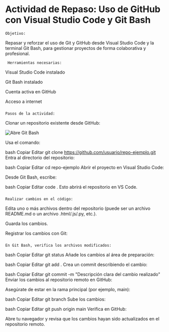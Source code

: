 # Actividad de Repaso: Uso de GitHub con Visual Studio Code y Git Bash
    Objetivo:
Repasar y reforzar el uso de Git y GitHub desde Visual Studio Code y la terminal Git Bash, para gestionar proyectos de forma colaborativa y profesional.

     Herramientas necesarias:
Visual Studio Code instalado

Git Bash instalado

Cuenta activa en GitHub

Acceso a internet

###
    Pasos de la actividad:
Clonar un repositorio existente desde GitHub:


![Abre Git Bash](C:\projectes\pedrosa-activitat-a12u)


Usa el comando:

bash
Copiar
Editar
git clone https://github.com/usuario/repo-ejemplo.git
Entra al directorio del repositorio:

bash
Copiar
Editar
cd repo-ejemplo
Abrir el proyecto en Visual Studio Code:

Desde Git Bash, escribe:

bash
Copiar
Editar
code .
Esto abrirá el repositorio en VS Code.

###
    Realizar cambios en el código:

Edita uno o más archivos dentro del repositorio (puede ser un archivo README.md o un archivo .html/.js/.py, etc.).

Guarda los cambios.

Registrar los cambios con Git:
###
    En Git Bash, verifica los archivos modificados:

bash
Copiar
Editar
git status
Añade los cambios al área de preparación:

bash
Copiar
Editar
git add .
Crea un commit describiendo el cambio:

bash
Copiar
Editar
git commit -m "Descripción clara del cambio realizado"
Enviar los cambios al repositorio remoto en GitHub:

Asegúrate de estar en la rama principal (por ejemplo, main):

bash
Copiar
Editar
git branch
Sube los cambios:

bash
Copiar
Editar
git push origin main
Verifica en GitHub:

Abre tu navegador y revisa que los cambios hayan sido actualizados en el repositorio remoto.